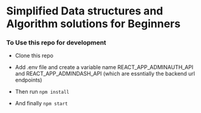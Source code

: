 # Simplified Data structures and Algorithm solutions for Beginners



### To Use this repo for development 


- Clone this repo

- Add .env file and create a variable name REACT_APP_ADMINAUTH_API and REACT_APP_ADMINDASH_API (which are essntially the backend url endpoints)

- Then run <code>npm install</code>

- And finally <code>npm start</code>
